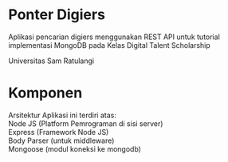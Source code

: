 # Ponter Digiers
Aplikasi pencarian digiers menggunakan REST API untuk tutorial implementasi MongoDB
pada Kelas Digital Talent Scholarship  
  
Universitas Sam Ratulangi

# Komponen
Arsitektur Aplikasi ini terdiri atas:  
Node JS (Platform Pemrograman di sisi server)  
Express (Framework Node JS)  
Body Parser (untuk middleware)  
Mongoose (modul koneksi ke mongodb)  


